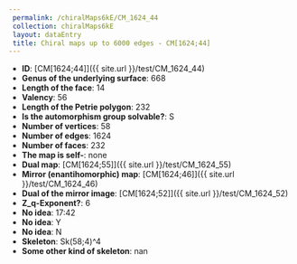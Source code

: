 ```yaml
--- 
 permalink: /chiralMaps6kE/CM_1624_44 
 collection: chiralMaps6kE
 layout: dataEntry
 title: Chiral maps up to 6000 edges - CM[1624;44]
---
```


- **ID**: [CM[1624;44]]({{ site.url }}/test/CM_1624_44)
- **Genus of the underlying surface**: 668
- **Length of the face**: 14
- **Valency**: 56
- **Length of the Petrie polygon**: 232
- **Is the automorphism group solvable?**: S
- **Number of vertices**: 58
- **Number of edges**: 1624
- **Number of faces**: 232
- **The map is self-**: none
- **Dual map**: [CM[1624;55]]({{ site.url }}/test/CM_1624_55)
- **Mirror (enantihomorphic) map**: [CM[1624;46]]({{ site.url }}/test/CM_1624_46)
- **Dual of the mirror image**: [CM[1624;52]]({{ site.url }}/test/CM_1624_52)
- **Z_q-Exponent?**: 6
- **No idea**:  17:42
- **No idea**: Y
- **No idea**: N
- **Skeleton**: Sk(58;4)^4
- **Some other kind of skeleton**: nan
